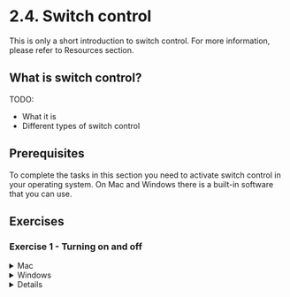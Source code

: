 # 2.4. Switch control

This is only a short introduction to switch control. For more information, please refer to Resources section.

## What is switch control?

TODO:

- What it is
- Different types of switch control

## Prerequisites

To complete the tasks in this section you need to activate switch control in your operating system. On Mac and Windows there is a built-in software that you can use.

## Exercises

### Exercise 1 - Turning on and off

<details>
<summary>Mac</summary>

1. Go to `System Preferences` -> `Accessibility` -> `Switch Control`.
2. Turn on the switch control by clicking on the `On` button.
3. Turn off the switch control by clicking on the `Off` button.
</details>

<details>
<summary>Windows</summary>

TODO

</details>

<details>

### Exercise 2 - Keyboard

<details>
<summary>Mac</summary>

1. Turn on the switch control.
2. Press `switch key` to start auto selection process
3. Wait until keyboard is highlighted and press `switch key`
4. Try to select <kbd>Tab</kbd> from the virtual keyboard
5. Turn off the switch control.

</details>

### Exercise 3 - Mouse clicks

<details>
<summary>Mac</summary>

1. Turn on the switch control
2. Press `switch key` to start auto selection process
3. Wait until mouse is highlighted and press `switch key`
4. Select `Left click` using `switch key`
5. Try to click something on the screen
6. Turn off the switch control

</details>

## Resources

TODO: Add resources

